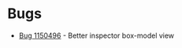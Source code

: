 # Bugs
* [Bug 1150496][bug-1150496] - Better inspector box-model view

[bug-1150496]: http://bugzil.la/1150496
